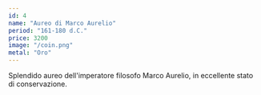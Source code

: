 ```yaml
---
id: 4
name: "Aureo di Marco Aurelio"
period: "161-180 d.C."
price: 3200
image: "/coin.png"
metal: "Oro"
---
```

Splendido aureo dell'imperatore filosofo Marco Aurelio, in eccellente stato di conservazione.
